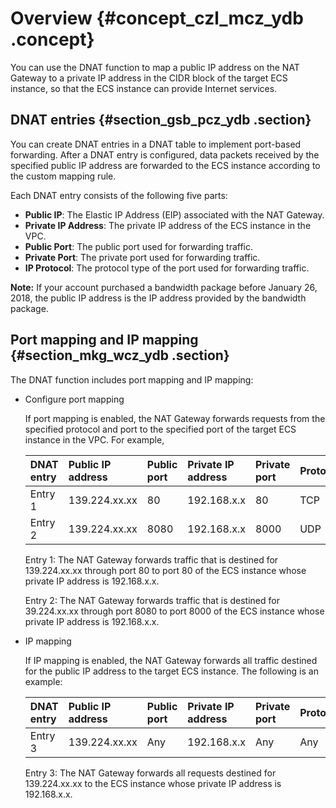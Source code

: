 # Overview {#concept_czl_mcz_ydb .concept}

You can use the DNAT function to map a public IP address on the NAT Gateway to a private IP address in the CIDR block of the target ECS instance, so that the ECS instance can provide Internet services.

## DNAT entries {#section_gsb_pcz_ydb .section}

You can create DNAT entries in a DNAT table to implement port-based forwarding. After a DNAT entry is configured, data packets received by the specified public IP address are forwarded to the ECS instance according to the custom mapping rule.

Each DNAT entry consists of the following five parts:

-    **Public IP**: The Elastic IP Address \(EIP\) associated with the NAT Gateway.
-    **Private IP Address**: The private IP address of the ECS instance in the VPC.
-    **Public Port**: The public port used for forwarding traffic.
-    **Private Port**: The private port used for forwarding traffic.
-    **IP Protocol**: The protocol type of the port used for forwarding traffic.

**Note:** If your account purchased a bandwidth package before January 26, 2018, the public IP address is the IP address provided by the bandwidth package.

## Port mapping and IP mapping {#section_mkg_wcz_ydb .section}

The DNAT function includes port mapping and IP mapping:

-   Configure port mapping

    If port mapping is enabled, the NAT Gateway forwards requests from the specified protocol and port to the specified port of the target ECS instance in the VPC. For example,

    |DNAT entry|Public IP address|Public port|Private IP address|Private port|Protocol|
    |:---------|:----------------|:----------|:-----------------|:-----------|:-------|
    |Entry 1|139.224.xx.xx|80|192.168.x.x|80|TCP|
    |Entry 2|139.224.xx.xx|8080|192.168.x.x|8000|UDP|

    Entry 1: The NAT Gateway forwards traffic that is destined for 139.224.xx.xx through port 80 to port 80 of the ECS instance whose private IP address is 192.168.x.x.

    Entry 2: The NAT Gateway forwards traffic that is destined for 39.224.xx.xx through port 8080 to port 8000 of the ECS instance whose private IP address is 192.168.x.x.

-   IP mapping

    If IP mapping is enabled, the NAT Gateway forwards all traffic destined for the public IP address to the target ECS instance. The following is an example:

    |DNAT entry|Public IP address|Public port|Private IP address|Private port|Protocol|
    |:---------|:----------------|:----------|:-----------------|:-----------|:-------|
    |Entry 3|139.224.xx.xx|Any|192.168.x.x|Any|Any|

    Entry 3: The NAT Gateway forwards all requests destined for 139.224.xx.xx to the ECS instance whose private IP address is 192.168.x.x.


